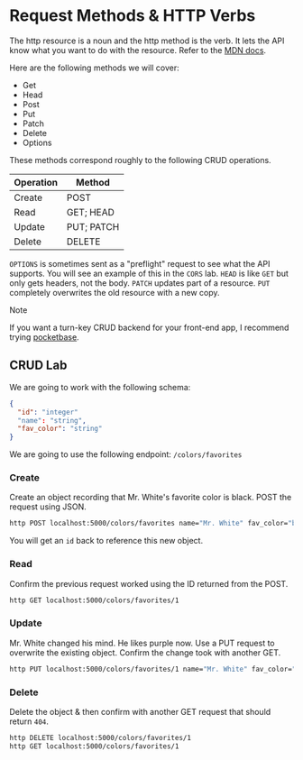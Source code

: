 # Request Methods & HTTP Verbs

The http resource is a noun and the http method is the verb.
It lets the API know what you want to do with the resource.
Refer to the [MDN docs](https://developer.mozilla.org/en-US/docs/Web/HTTP/Methods).

Here are the following methods we will cover:

- Get
- Head
- Post
- Put
- Patch
- Delete
- Options

These methods correspond roughly to the following CRUD
operations.

| Operation   | Method    |
|--------------- | --------------- |
| Create   | POST   |
| Read   | GET; HEAD  |
| Update   | PUT; PATCH   |
| Delete   | DELETE  |

`OPTIONS` is sometimes sent as a "preflight" request
to see what the API supports.
You will see an example of this in the `CORS` lab.
`HEAD` is like `GET` but only gets headers, not the body.
`PATCH` updates part of a resource.
`PUT` completely overwrites the old resource with a new copy.

> [!NOTE]
> If you want a turn-key CRUD backend for your front-end app,
> I recommend trying [pocketbase](pocketbase.io).

## CRUD Lab

We are going to work with the following schema:

```json
{
  "id": "integer"
  "name": "string",
  "fav_color": "string"
}
```

We are going to use the following endpoint: `/colors/favorites`

### Create

Create an object recording that Mr. White's favorite color is black.
POST the request using JSON.

```bash
http POST localhost:5000/colors/favorites name="Mr. White" fav_color="black"
```

You will get an `id` back to reference this new object.

### Read

Confirm the previous request worked using the ID returned from the POST.

```bash
http GET localhost:5000/colors/favorites/1
```

### Update

Mr. White changed his mind. He likes purple now.
Use a PUT request to overwrite the existing object.
Confirm the change took with another GET.

```bash
http PUT localhost:5000/colors/favorites/1 name="Mr. White" fav_color="purple"
```

### Delete

Delete the object & then confirm with another GET request that should return `404`.

```bash
http DELETE localhost:5000/colors/favorites/1
http GET localhost:5000/colors/favorites/1
```
